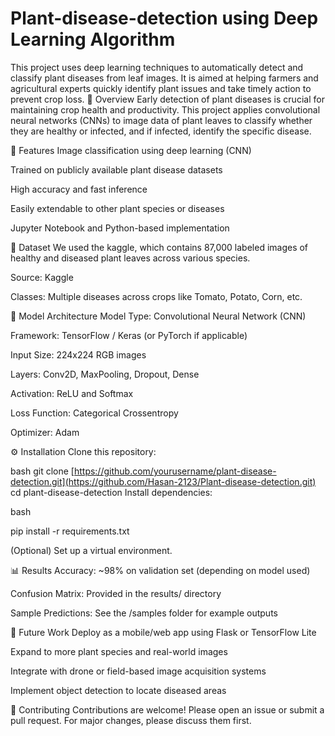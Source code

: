 # Plant-disease-detection using Deep Learning Algorithm

This project uses deep learning techniques to automatically detect and classify plant diseases from leaf images. It is aimed at helping farmers and agricultural experts quickly identify plant issues and take timely action to prevent crop loss.
🌱 Overview
Early detection of plant diseases is crucial for maintaining crop health and productivity. This project applies convolutional neural networks (CNNs) to image data of plant leaves to classify whether they are healthy or infected, and if infected, identify the specific disease.

🚀 Features
Image classification using deep learning (CNN)

Trained on publicly available plant disease datasets

High accuracy and fast inference

Easily extendable to other plant species or diseases

Jupyter Notebook and Python-based implementation

📂 Dataset
We used the kaggle, which contains 87,000 labeled images of healthy and diseased plant leaves across various species.

Source: Kaggle

Classes: Multiple diseases across crops like Tomato, Potato, Corn, etc.

🧠 Model Architecture
Model Type: Convolutional Neural Network (CNN)

Framework: TensorFlow / Keras (or PyTorch if applicable)

Input Size: 224x224 RGB images

Layers: Conv2D, MaxPooling, Dropout, Dense

Activation: ReLU and Softmax

Loss Function: Categorical Crossentropy

Optimizer: Adam

⚙️ Installation
Clone this repository:

bash
git clone [https://github.com/yourusername/plant-disease-detection.git](https://github.com/Hasan-2123/Plant-disease-detection.git)
cd plant-disease-detection
Install dependencies:

bash

pip install -r requirements.txt

(Optional) Set up a virtual environment.

📊 Results
Accuracy: ~98% on validation set (depending on model used)

Confusion Matrix: Provided in the results/ directory

Sample Predictions: See the /samples folder for example outputs

🔮 Future Work
Deploy as a mobile/web app using Flask or TensorFlow Lite

Expand to more plant species and real-world images

Integrate with drone or field-based image acquisition systems

Implement object detection to locate diseased areas

🤝 Contributing
Contributions are welcome! Please open an issue or submit a pull request. For major changes, please discuss them first.
